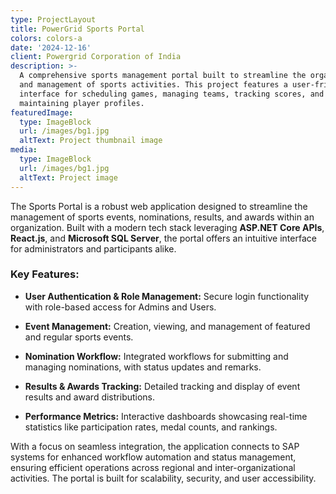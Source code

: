 ```yaml
---
type: ProjectLayout
title: PowerGrid Sports Portal
colors: colors-a
date: '2024-12-16'
client: Powergrid Corporation of India
description: >-
  A comprehensive sports management portal built to streamline the organization
  and management of sports activities. This project features a user-friendly
  interface for scheduling games, managing teams, tracking scores, and
  maintaining player profiles.
featuredImage:
  type: ImageBlock
  url: /images/bg1.jpg
  altText: Project thumbnail image
media:
  type: ImageBlock
  url: /images/bg1.jpg
  altText: Project image
---
```

The Sports Portal is a robust web application designed to streamline the management of sports events, nominations, results, and awards within an organization. Built with a modern tech stack leveraging **ASP.NET Core APIs**, **React.js**, and **Microsoft SQL Server**, the portal offers an intuitive interface for administrators and participants alike.

### Key Features:

*   **User Authentication & Role Management:** Secure login functionality with role-based access for Admins and Users.

*   **Event Management:** Creation, viewing, and management of featured and regular sports events.

*   **Nomination Workflow:** Integrated workflows for submitting and managing nominations, with status updates and remarks.

*   **Results & Awards Tracking:** Detailed tracking and display of event results and award distributions.

*   **Performance Metrics:** Interactive dashboards showcasing real-time statistics like participation rates, medal counts, and rankings.

With a focus on seamless integration, the application connects to SAP systems for enhanced workflow automation and status management, ensuring efficient operations across regional and inter-organizational activities. The portal is built for scalability, security, and user accessibility.
